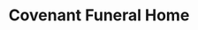---
title: "Covenant Funeral Home"
url: /fredericksburg/covenant-funeral-home/
shop: Bestattungen
---